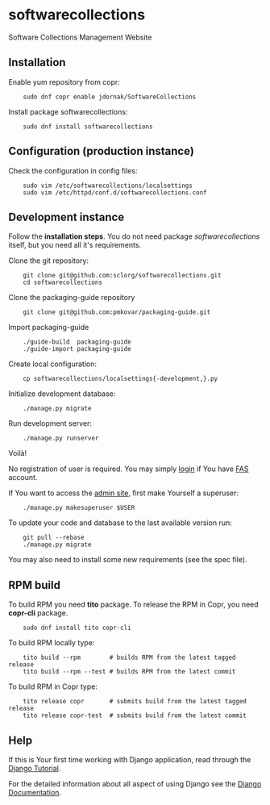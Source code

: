 softwarecollections
===================

Software Collections Management Website


Installation
------------

Enable yum repository from copr:

```
    sudo dnf copr enable jdornak/SoftwareCollections
```

Install package softwarecollections:

```
    sudo dnf install softwarecollections
```


Configuration (production instance)
-----------------------------------

Check the configuration in config files:

```
    sudo vim /etc/softwarecollections/localsettings
    sudo vim /etc/httpd/conf.d/softwarecollections.conf
```


Development instance
--------------------

Follow the **installation steps**. You do not need package
*softwarecollections* itself, but you need all it's requirements.

Clone the git repository:

```
    git clone git@github.com:sclorg/softwarecollections.git
    cd softwarecollections
```

Clone the packaging-guide repository

```
    git clone git@github.com:pmkovar/packaging-guide.git
```

Import packaging-guide

```
    ./guide-build  packaging-guide
    ./guide-import packaging-guide
```

Create local configuration:

```
    cp softwarecollections/localsettings{-development,}.py
```

Initialize development database:

```
    ./manage.py migrate
```

Run development server:

```
    ./manage.py runserver
```

Voilà!

No registration of user is required.
You may simply [login](http://127.0.0.1:8000/login) if You have
[FAS](https://admin.fedoraproject.org/accounts/) account.

If You want to access the [admin site](http://127.0.0.1:8000/admin/),
first make Yourself a superuser:

```
    ./manage.py makesuperuser $USER
```

To update your code and database to the last available version run:

```
    git pull --rebase
    ./manage.py migrate
```

You may also need to install some new requirements (see the spec file).


RPM build
---------

To build RPM you need **tito** package. To release the RPM in Copr,
you need **copr-cli** package.

```
    sudo dnf install tito copr-cli
```

To build RPM locally type:

```
    tito build --rpm        # builds RPM from the latest tagged release
    tito build --rpm --test # builds RPM from the latest commit
```

To build RPM in Copr type:

```
    tito release copr       # submits build from the latest tagged release
    tito release copr-test  # submits build from the latest commit
```


Help
----

If this is Your first time working with Django application, read through the
[Django Tutorial](https://docs.djangoproject.com/en/1.9/intro/tutorial01/).

For the detailed information about all aspect of using Django see the
[Django Documentation](https://docs.djangoproject.com/en/1.9/).

